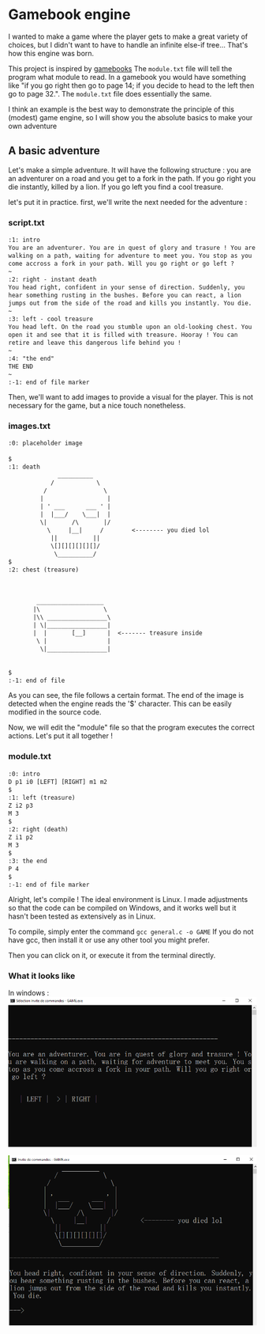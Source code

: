 # Gamebook engine
I wanted to make a game where the player gets to make a great variety of choices, but I didn't want to have to handle an infinite else-if tree...
That's how this engine was born.

This project is inspired by [gamebooks](https://en.wikipedia.org/wiki/Gamebook) 
The `module.txt` file will tell the program what module to read. In a gamebook you would have something like "if you go right then go to page 14; if you decide to head to the left then go to page 32.". The `module.txt` file does essentially the same.

I think an example is the best way to demonstrate the principle of this (modest) game engine, so I will show you the absolute basics to make your own adventure

## A basic adventure

Let's make a simple adventure. It will have the following structure :
you are an adventurer on a road and you get to a fork in the path. If you go right you die instantly, killed by a lion. If you go left you find a cool treasure.

let's put it in practice.
first, we'll write the next needed for the adventure :



### script.txt
```
:1: intro
You are an adventurer. You are in quest of glory and trasure ! You are walking on a path, waiting for adventure to meet you. You stop as you come accross a fork in your path. Will you go right or go left ?
~
:2: right - instant death
You head right, confident in your sense of direction. Suddenly, you hear something rusting in the bushes. Before you can react, a lion jumps out from the side of the road and kills you instantly. You die.
~
:3: left - cool treasure
You head left. On the road you stumble upon an old-looking chest. You open it and see that it is filled with treasure. Hooray ! You can retire and leave this dangerous life behind you !
~
:4: "the end"
THE END
~
:-1: end of file marker
```
Then, we'll want to add images to provide a visual for the player. This is not necessary for the game, but a nice touch nonetheless.

### images.txt

```
:0: placeholder image

$
:1: death
              __________
            /            \
          /                \
         |                  |
         | ' ___      ___ ' |
         |  |___/    \___|  |
         \|       /\       |/
           \     |__|     /        <-------- you died lol
            ||          ||
            \[][][][][][]/
             \__________/
$           
:2: chest (treasure)



        ___________________
       |\                  \
       |\\ _________________\
       | \|_________________|
       |  |       [__]      |  <------- treasure inside
        \ |                 |
         \|_________________| 
          

$
:-1: end of file
```

As you can see, the file follows a certain format. The end of the image is detected when the engine reads the '$' character. This can be easily modified in the source code.

Now, we will edit the "module" file so that the program executes the correct actions.
Let's put it all together !

### module.txt
```
:0: intro
D p1 i0 [LEFT] [RIGHT] m1 m2
$
:1: left (treasure)
Z i2 p3
M 3
$
:2: right (death)
Z i1 p2
M 3
$
:3: the end
P 4
$
:-1: end of file marker
```

Alright, let's compile ! The ideal environment is Linux. I made adjustments so that the code can be compiled on Windows, and it works well but it hasn't been tested as extensively as in Linux.

To compile, simply enter the command `gcc general.c -o GAME`
If you do not have gcc, then install it or use any other tool you might prefer.

Then you can click on it, or execute it from the terminal directly.

### What it looks like 

In windows :
![alt text](./screenshots/1.png "screenshot 1")

![alt text](./screenshots/2.png "screenshot 1")




